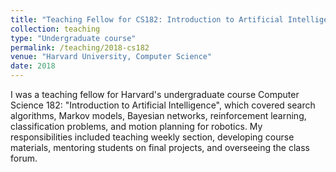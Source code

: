```yaml
---
title: "Teaching Fellow for CS182: Introduction to Artificial Intelligence"
collection: teaching
type: "Undergraduate course"
permalink: /teaching/2018-cs182
venue: "Harvard University, Computer Science"
date: 2018
---
```


I was a teaching fellow for Harvard's undergraduate course Computer Science 182: "Introduction to Artificial Intelligence", which covered search algorithms, Markov models, Bayesian networks, reinforcement learning, classification problems, and motion planning for robotics. My responsibilities included teaching weekly section, developing course materials, mentoring students on final projects, and overseeing the class forum.
